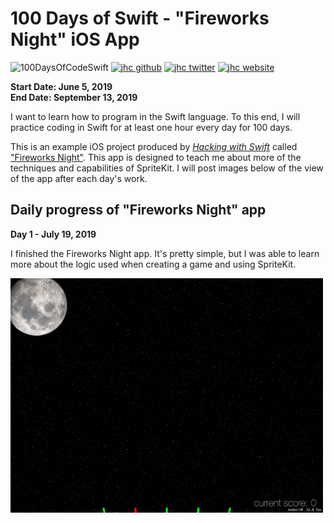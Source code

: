 # 100 Days of Swift - "Fireworks Night" iOS App

![100DaysOfCodeSwift](https://img.shields.io/badge/100DaysOfCode-Swift-FA7343.svg?style=flat&logo=swift)
[![jhc github](https://img.shields.io/badge/GitHub-jhrcook-lightgrey.svg?style=flat&logo=github)](https://github.com/jhrcook)
[![jhc twitter](https://img.shields.io/badge/Twitter-JoshDoesaThing-00aced.svg?style=flat&logo=twitter)](https://twitter.com/JoshDoesa)
[![jhc website](https://img.shields.io/badge/Website-JoshDoesaThing-5087B2.svg?style=flat&logo=telegram)](https://www.joshdoesathing.com)

**Start Date: June 5, 2019  
End Date: September 13, 2019**

I want to learn how to program in the Swift language. To this end, I will practice coding in Swift for at least one hour every day for 100 days.

This is an example iOS project produced by [*Hacking with Swift*](https://www.hackingwithswift.com/read) called ["Fireworks Night"](https://www.hackingwithswift.com/read/20/overview). This app is designed to teach me about more of the techniques and capabilities of SpriteKit. I will post images below of the view of the app after each day's work.

## Daily progress of "Fireworks Night" app

**Day 1 - July 19, 2019**

I finished the Fireworks Night app. It's pretty simple, but I was able to learn more about the logic used when creating a game and using SpriteKit.

<img src="progress_screenshots/ezgif.com-video-to-gif.gif" width="500"/>

